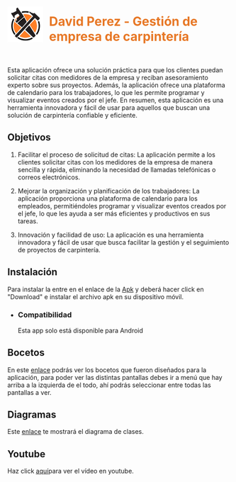 <div style="display:flex; gap:1em; align-items:center;">
  <img src="https://github.com/Jonathanpd2804/Proyecto/blob/main/lib/images/logo2.png?raw=true" alt="Logo de la empresa" width="80" height="80">
  <h1 style="color:#E77725;">David Perez - Gestión de empresa de carpintería</h1>
</div>
</br>


Esta aplicación ofrece una solución práctica para que los clientes puedan solicitar citas con medidores de la empresa y reciban asesoramiento experto sobre sus proyectos. Además, la aplicación ofrece una plataforma de calendario para los trabajadores, lo que les permite programar y visualizar eventos creados por el jefe. En resumen, esta aplicación es una herramienta innovadora y fácil de usar para aquellos que buscan una solución de carpintería confiable y eficiente.

## Objetivos

1. Facilitar el proceso de solicitud de citas: La aplicación permite a los clientes solicitar citas con los medidores de la empresa de manera sencilla y rápida, eliminando la necesidad de llamadas telefónicas o correos electrónicos.

2. Mejorar la organización y planificación de los trabajadores: La aplicación proporciona una plataforma de calendario para los empleados, permitiéndoles programar y visualizar eventos creados por el jefe, lo que les ayuda a ser más eficientes y productivos en sus tareas.

3. Innovación y facilidad de uso: La aplicación es una herramienta innovadora y fácil de usar que busca facilitar la gestión y el seguimiento de proyectos de carpintería.

## Instalación

Para instalar la entre en el enlace de la [Apk](https://github.com/Jonathanpd2804/Proyecto/blob/main/david_perez.apk) y deberá hacer click en "Download" e instalar el archivo apk en su dispositivo móvil.

<ul>
    <li><h3>Compatibilidad</h3></li>
    <p style="list-style-type: none; margin-top: 0;">Esta app solo está disponible para Android</p>
</ul>

## Bocetos

En este [enlace](https://www.figma.com/file/XavRoJbvuxSQw9GSDJX229/Proyecto?type=design&node-id=0%3A1&t=6nQCUfEavbdMPyNY-1) podrás ver los bocetos que fueron diseñados para la aplicación, para poder ver las distintas pantallas debes ir a menú que hay arriba a la izquierda de el todo, ahí podrás seleccionar entre todas las pantallas a ver.

## Diagramas

Este [enlace](https://raw.githubusercontent.com/Jonathanpd2804/Proyecto/f001bf973b9e60e289edad3d729632810a2b2ab7/uml.svg) te mostrará el diagrama de clases.


## Youtube

Haz click [aquí](https://youtu.be/Uudn9gjECwk)para ver el vídeo en youtube.